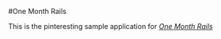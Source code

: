 #One Month Rails 

This is the pinteresting sample application for [*One Month Rails*](http://onemonthrails.com)